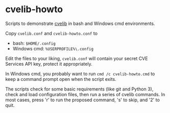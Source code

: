# cvelib-howto

Scripts to demonstrate [cvelib](https://github.com/RedHatProductSecurity/cvelib) in bash and Windows cmd environments.

Copy `cvelib.conf` and `cvelib-howto.conf` to

- bash: `$HOME/.config`
- Windows cmd: `%USERPROFILE%\.config`

Edit the files to your liking, `cvelib.conf` will contain your secret CVE Services API key,  protect it appropriately.

In Windows cmd, you probably want to run `cmd /c cvelib-howto.cmd` to keep a command prompt open when the script exits.

The scripts check for some basic requirements (like git and Python 3), check and load configuration files, then run a series of cvelib commands. In most cases, press 'r' to run the proposed command, 's' to skip, and '2' to quit.
